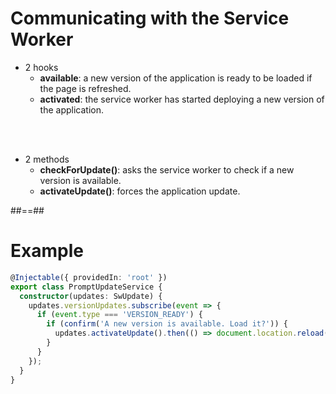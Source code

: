 # Communicating with the Service Worker

- 2 hooks
  - **available**: a new version of the application is ready to be loaded if the page is refreshed.
  - **activated**: the service worker has started deploying a new version of the application.

<br/><br/>

- 2 methods
  - **checkForUpdate()**: asks the service worker to check if a new version is available.
  - **activateUpdate()**: forces the application update.

##==##

<!-- .slide: class="with-code inconsolata" -->

# Example

```typescript
@Injectable({ providedIn: 'root' })
export class PromptUpdateService {
  constructor(updates: SwUpdate) {
    updates.versionUpdates.subscribe(event => {
      if (event.type === 'VERSION_READY') {
        if (confirm('A new version is available. Load it?')) {
          updates.activateUpdate().then(() => document.location.reload());
        }
      }
    });
  }
}
```

<!-- .element: class="big-code" -->
